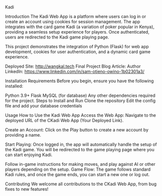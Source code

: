 Kadi

Introduction
The Kadi Web App is a platform where users can log in or create an account using cookies for session management. The app integrates with the card game Kadi (a variation of poker popular in Kenya), providing a seamless setup experience for players. Once authenticated, users are redirected to the Kadi game playing page.

This project demonstrates the integration of Python (Flask) for web app development, cookies for user authentication, and a dynamic card game experience.

Deployed Site: http://wangkal.tech
Final Project Blog Article: 
Author LinkedIn: https://www.linkedin.com/in/sam-otieno-owino-1b02301a3/

Installation
Requirements
Before you begin, ensure you have the following installed:

Python 3.9+
Flask
MySQL (for database)
Any other dependencies required for the project.
Steps to Install and Run
Clone the repository
Edit the config file and add your database credentials


Usage
How to Use the Kadi Web App
Access the Web App: Navigate to the deployed URL of the CKadi Web App (Your Deployed Link).

Create an Account: Click on the Play button to create a new account by providing a name.

Start Playing: Once logged in, the app will automatically handle the setup of the Kadi game. You will be redirected to the game playing page where you can start enjoying Kadi.

Follow in-game instructions for making moves, and play against AI or other players depending on the setup.
Game Flow: The game follows standard Kadi rules, and once the game ends, you can start a new one or log out.

Contributing
We welcome all contributions to the CKadi Web App, from bug fixes to new features!

